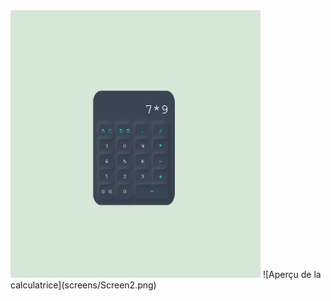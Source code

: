 <img src="screens/Screen1.png" alt="Aperçu" width="400"/>
![Aperçu de la calculatrice](screens/Screen2.png)
